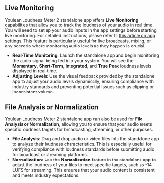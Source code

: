 ## Live Monitoring
Youlean Loudness Meter 2 standalone app offers **Live Monitoring** capabilities that allow you to track the loudness of your audio in real time. You will need to set up your audio inputs in the app settings before starting live monitoring. For detailed instructions, please refer to [this article on app settings](#). This feature is particularly useful for live broadcasts, mixing, or any scenario where monitoring audio levels as they happen is crucial.

- **Real-Time Monitoring**: Launch the standalone app and begin monitoring the audio signal being fed into your system. You will see the **Momentary**, **Short-Term**, **Integrated**, and **True Peak** loudness levels displayed in real-time.
- **Adjusting Levels**: Use the visual feedback provided by the standalone app to adjust your audio levels dynamically, ensuring compliance with industry standards and preventing potential issues such as clipping or inconsistent volume.

## File Analysis or Normalization
Youlean Loudness Meter 2 standalone app can also be used for **File Analysis or Normalization**, allowing you to ensure that your audio meets specific loudness targets for broadcasting, streaming, or other purposes.

- **File Analysis**: Drag and drop audio or video files into the standalone app to analyze their loudness characteristics. This is especially useful for verifying compliance with loudness standards before submitting audio for broadcast or streaming platforms.
- **Normalization**: Use the **Normalization** feature in the standalone app to adjust the loudness of your files to meet specific targets, such as -14 LUFS for streaming. This ensures that your audio content is consistent and meets industry expectations.